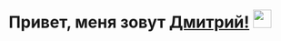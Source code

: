 <h1 align="center">Привет, меня зовут <a href="https://daniilshat.ru/" target="_blank">Дмитрий!</a> 
<img src="https://github.com/blackcater/blackcater/raw/main/images/Hi.gif" height="32"/></h1>

